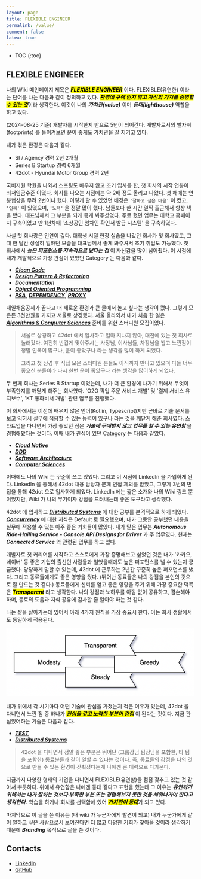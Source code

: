 ```yaml
---
layout: page
title: FLEXIBLE ENGINEER
permalink: /value/
comment: false
latex: true
---
```

* TOC
{:toc}

## FLEXIBLE ENGINEER

나의 Wiki 메인페이지 제목은 <mark><em><strong>FLEXIBLE ENGINEER</strong></em></mark> 이다.
FLEXIBLE(유연한) 이라는 단어를 나는 다음과 같이 정의하고 있다. <mark><em><strong>환경에 구애 받지 않고 자신의 가치를 증명할 수 있는 것</strong></em></mark>이라 생각한다.
이것이 나의 ___가치관(value)___ 이며 ___등대(lighthouse)___ 역할을 하고 있다.

(2024-08-25 기준) 개발자를 시작한지 만으로 5년이 되어간다. 개발자로서의 발자취(footprints) 를 돌이켜보면 운이 좋게도 가치관을 잘 지키고 있다.

내가 겪은 환경은 다음과 같다.

- SI / Agency 경력 2년 2개월
- Series B Startup 경력 6개월
- 42dot - Hyundai Motor Group 경력 2년

국비지원 학원을 나와서 스프링도 배우지 않고 조기 입사를 한, 첫 회사의 시작 연봉이 최저임금수준 이었다. 회사를 나오는 시점에는 약 2배 정도 올리고 나왔다. 첫 해에는 연봉협상을 무려 2번이나 했다.
이렇게 할 수 있었던 배경은 `'잘하고 싶은 마음'` 이 컸고, `'인복'` 이 있었으며, `'노력'` 을 정말 많이 했다. 남들보다 한 시간 일찍 출근해서 항상 책을 봤다. 대표님께서 그 부분을 되게 좋게 봐주셨었다.
주로 했던 업무는 대학교 홈페이지 구축이었고 만 1년차때 '소상공인 임차인 확인서 발급 시스템' 을 구축하였다.

사실 첫 회사랑은 인연이 깊다. 대학생 시절 현장 실습을 나갔던 회사가 첫 회사였고, 그때 한 달간 성실히 일하던 모습을 대표님께서 좋게 봐주셔서 조기 취업도 가능했다.
첫 회사에서 ___높은 퍼포먼스를 지속적으로 냈다는 점___ 이 자신감을 많이 심어줬다. 이 시점에 내가 개발적으로 가장 관심이 있었던 Category 는 다음과 같다.

- ___[Clean Code](https://baekjungho.github.io/wiki/cleancode/cleancode-guide/)___
- ___[Design Pattern & Refactoring](https://baekjungho.github.io/wiki/designpattern/designpattern-strategy/)___
- ___Documentation___
- ___[Object Oriented Programming](https://baekjungho.github.io/wiki/oop/oop-oo/)___
- ___[PSA](https://baekjungho.github.io/wiki/spring/spring-psa/)___, ___[DEPENDENCY](https://baekjungho.github.io/wiki/architecture/architecture-dependency/)___, ___[PROXY](https://baekjungho.github.io/tag/#proxy)___

내일채움공제가 끝나고 더 새로운 환경과 큰 물에서 놀고 싶다는 생각이 컸다. 그렇게 모은돈 3천만원을 가지고 서울로 상경했다.
서울 올라와서 내가 처음 한 일은 ___[Algorithms & Computer Sciences](https://github.com/NKLCWDT)___ 준비를 위한 스터디원 모집이었다.

> 서울로 상경하고 42dot 에서 입사하고 얼마 지나지 않아, 대전에 있는 첫 회사로 놀러갔다. 여전히 반갑게 맞아주시는 사장님, 이사님들, 차장님을 뵙고 느낀점이 정말 인복이 많구나, 운이 좋았구나 라는 생각을 많이 하게 되었다.
> 
> 그리고 첫 상경 후 직접 모은 스터디원 분들도 아직까지 만나고 있으며 다들 너무 좋으신 분들이라 다시 한번 운이 좋았구나 라는 생각을 많이하게 되었다.

두 번째 회사는 Series B Startup 이었는데, 내가 더 큰 환경에 나가기 위해서 무엇이 부족한지를 깨닫게 해주는 회사였다. 'O2O 픽업 주문 서비스 개발' 및 '결제 서비스 유지보수', 'KT 통화비서 개발' 관련 업무를 진행했다. 

이 회사에서는 이전에 배우지 않은 언어(Kotlin, Typescript)지만 곧바로 기술 문서를 보고 익혀서 실무에 적용할 수 있는 능력이 있구나 라는 것을 깨닫게 해준 회사였다.
스타트업을 다니면서 가장 좋았던 점은 ___기술에 구애받지 않고 업무를 할 수 있는 유연함___ 을 경험해봤다는 것이다. 이때 내가 관심이 있던 Category 는 다음과 같았다.

- ___[Cloud Native](https://baekjungho.github.io/wiki/architecture/architecture-cloud-native/)___
- ___[DDD](https://baekjungho.github.io/wiki/ddd/ddd-modeling/)___
- ___[Software Architecture](https://baekjungho.github.io/wiki/architecture/architecture-software/)___
- ___[Computer Sciences](https://baekjungho.github.io/wiki/spring/spring-concurrency/)___

이때에도 나의 Wiki 는 꾸준히 쓰고 있었다. 그리고 이 시점에 LinkedIn 을 가입하게 된다. LinkedIn 을 통해서 42dot 채용 담당자 분께 면접 제의를 받았고, 그렇게 3번의 면접을 통해 42dot 으로 입사하게 되었다.
LinkedIn 에는 짧은 소개와 나의 Wiki 링크 뿐이었지만, Wiki 가 나의 무기이자 강점을 드러내는데 좋은 도구라고 생각했다.

42dot 에 입사하고 ___[Distributed Systems](https://baekjungho.github.io/tag/#distributed)___ 에 대한 공부를 본격적으로 하게 되었다. 
___[Concurrency](https://baekjungho.github.io/wiki/spring/spring-concurrency-resolve/)___ 에 대한 지식은 Default 로 필요했으며, 내가 그동안 공부했던 내용을 실무에 적용할 수 있는 아주 좋은 기회들이 많았다.
내가 맡은 업무는 ___Autonomous Ride-Hailing Service - Console API Designs for Driver___ 가 주 업무였다.
현재는 ___Connected Service___ 와 관련된 업무를 하고 있다.

개발자로 첫 커리어를 시작하고 스스로에게 가장 증명해보고 싶었던 것은 내가 '카카오, 네이버' 등 좋은 기업의 출신인 사람들과 일했을때에도 높은 퍼포먼스를 낼 수 있는지 궁금했다.
당당하게 말할 수 있는데, 42dot 에 근무하는 2년간 꾸준히 높은 퍼포먼스를 냈다. 그리고 동료들에게도 좋은 영향을 줬다. (뛰어난 동료들은 나의 강점을 본인의 것으로 잘 만드는 것 같다.)
동료들에게 신뢰를 얻고 좋은 영향을 주기 위해 가장 중요한 덕목은 <mark><em><strong>Transparent</strong></em></mark> 라고 생각한다. 나의 강점과 노하우를 아낌 없이 공유하고, 겸손해야 하며, 동료의 도움과 지식 공유에 감사할 줄 알아야 하는 것 같다.

나는 삶을 살아가는데 있어서 아래 4가지 원칙을 가장 중요시 한다. 이는 회사 생활에서도 동일하게 적용된다.

![](/resource/about/principle.png)

내가 위에서 각 시기마다 어떤 기술에 관심을 가졌는지 적은 이유가 있는데, 42dot 을 다니면서 느낀 점 중 하나가 <mark><em><strong>관심을 갖고 노력한 부분이 강점</strong></em></mark> 이 된다는 것이다.
지금 관심있어하는 기술은 다음과 같다.

- ___[TEST](https://baekjungho.github.io/wiki/test/)___
- ___[Distributed Systems](https://baekjungho.github.io/tag/#distributed)___

> 42dot 을 다니면서 정말 좋은 부분은 뛰어난 (그룹장님 팀장님을 포함한, 타 팀을 포함한) 동료분들과 같이 일할 수 있다는 것이다. 즉, 동료들의 강점을 나의 것으로 만들 수 있는 환경이 갖춰졌다는게 나에겐 큰 매력으로 다가온다.

지금까지 다양한 형태의 기업을 다니면서 FLEXIBLE(유연함)을 점점 갖추고 있는 것 같아서 뿌듯하다. 위에서 유연함은 나에겐 등대 같다고 표현을 했는데
그 이유는 ___유연하기 위해서는 내가 잘하는 것보다 부족한 부분 또는 경험해보지 못한 것을 채워나가야 한다고 생각한다.___ 
학습을 하거나 회사를 선택함에 있어 <mark><em><strong>가치관이 등대</strong></em></mark>가 되고 있다.

마지막으로 이 글을 쓴 이유는 (내 wiki 가 누군가에게 발견이 되고) 내가 누군가에게 같이 일하고 싶은 사람으로서 보여진다면 더 많고 다양한 기회가 찾아올 것이라 생각하기 때문에 ___Branding___ 목적으로 글을 쓴 것이다.

## Contacts

- [LinkedIn](https://www.linkedin.com/in/jungho-baek-25541a1b2/)
- [GitHub](https://github.com/BAEKJungHo)





